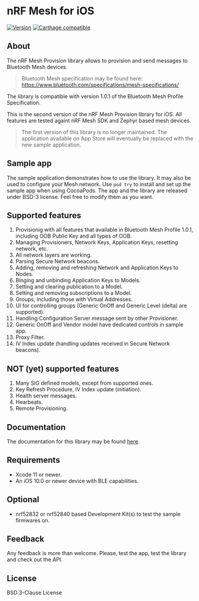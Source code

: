 # nRF Mesh for iOS

[![Version](http://img.shields.io/cocoapods/v/nRFMeshProvision.svg)](http://cocoapods.org/pods/nRFMeshProvision)
[![Carthage compatible](https://img.shields.io/badge/Carthage-compatible-4BC51D.svg?style=flat)](https://github.com/Carthage/Carthage)

## About

The nRF Mesh Provision library allows to provision and send messages to Bluetooth Mesh devices. 

> Bluetooth Mesh specification may be found here: https://www.bluetooth.com/specifications/mesh-specifications/

The library is compatible with version 1.0.1 of the Bluetooth Mesh Profile Specification.

This is the second version of the nRF Mesh Provision library for iOS. All  features are tested againt nRF Mesh SDK and Zephyr based mesh devices.

> The first version of this library is no longer maintained. The application available on App Store will eventually be replaced with the new sample application.

## Sample app

The sample application demonstrates how to use the library. It may also be used to configure your Mesh network. Use `pod try` to install and set up the sample app when using CocoaPods.
The app and the library are released under BSD-3 license. Feel free to modify them as you want.

## Supported features

1. Provisionig with all features that available in Bluetooth Mesh Profile 1.0.1, including OOB Public Key and all types of OOB.
2. Managing Provisioners, Network Keys, Application Keys, resetting network, etc.
3. All network layers are working.
4. Parsing Secure Network beacons.
5. Adding, removing and refreshing Network and Application Keys to Nodes.
6. Binging and unbinding Application Keys to Models.
7. Setting and clearing publication to a Model.
8. Setting and removing subscriptions to a Model.
9. Groups, including those with Virtual Addresses.
10. UI for controlling groups (Generic OnOff and Generic Level (delta) are supported).
12. Handling Configuration Server message sent by other Provisioner.
13. Generic OnOff and Vendor model have dedicated controls in sample app.
14. Proxy Filter.
15. IV Index update (handling updates received in Secure Network beacons).

## NOT (yet) supported features

1. Many SIG defined models, except from supported ones.
2. Key Refresh Procedure, IV Index update (initiation).
3. Health server messages.
4. Hearbeats.
5. Remote Provisioning.

## Documentation

The documentation for this library may be found [here](Documentation/README.md).

## Requirements

* Xcode 11 or newer.
* An iOS 10.0 or newer device with BLE capabilities.

## Optional

* nrf52832 or nrf52840 based Development Kit(s) to test the sample firmwares on.

## Feedback

Any feedback is more than welcome. Please, test the app, test the library and check out the API.

## License

BSD 3-Clause License 
